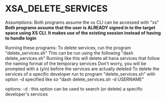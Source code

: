 # XSA_DELETE_SERVICES

Assumptions:
    Both programs assume the xs CLI can be accessed with "xs"
    **Both programs assume that the user is ALREADY signed in to the target space using XS CLI. It makes use of the existing session instead of having to handle login**

Running these programs:
  To delete services, run the program "delete_services.sh"
  This can be run using the following "dash delete_services.sh"
          Running like this will delete all hana services that follow the naming format of the temporary services
          Don't worry, you will be prompted with a (y/n) before the services are actually deleted
  To delete the services of a specific developer run to program "delete_services.sh" with option -d specified like so
          "dash delete_services.sh -d USERNAME"

options:
-d : this option can be used to search (or delete) a specific developer's services

